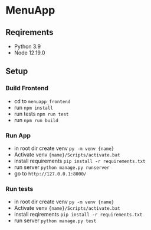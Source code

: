 # MenuApp

## Reqirements 

- Python 3.9
- Node 12.19.0

## Setup
### Build Frontend

- cd to `menuapp_frontend`
- run `npm install`
- run tests `npm run test`
- run `npm run build`

### Run App

- in root dir create venv `py -m venv {name}`
- Activate venv `{name}/Scripts/activate.bat`
- install requirements `pip install -r requirements.txt`
- run server `python manage.py runserver`
- go to `http://127.0.0.1:8000/`


### Run tests

- in root dir create venv `py -m venv {name}`
- Activate venv `{name}/Scripts/activate.bat`
- install reqirements `pip install -r requirements.txt`
- run server `python manage.py test`
